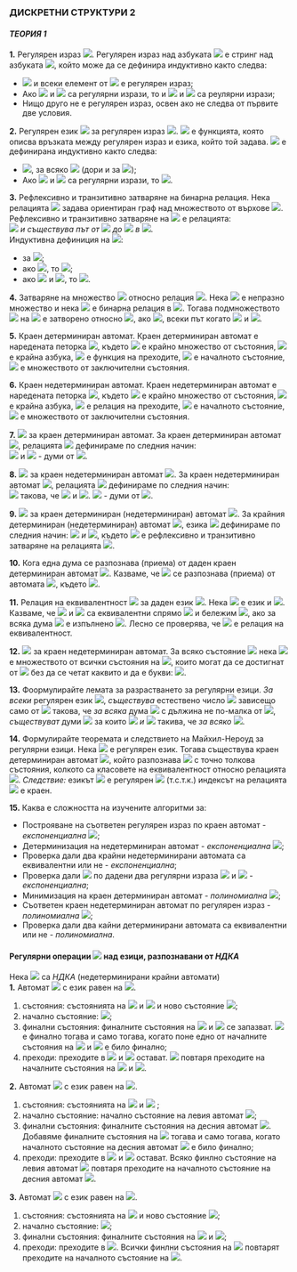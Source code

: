 ### ДИСКРЕТНИ СТРУКТУРИ 2
#### *ТЕОРИЯ 1*

**1.** Регулярен израз <img src="https://latex.codecogs.com/svg.latex?\Large&space;\alpha">. Регулярен израз над азбуката <img src="https://latex.codecogs.com/svg.latex?\Large&space;\sum"> е стринг над азбуката <img src="https://latex.codecogs.com/svg.latex?\Large&space;\sum\cup\{\varnothing{,\cdot},\cup{,}*\}">, който може да се дефинира индуктивно както следва:

- <img src="https://latex.codecogs.com/svg.latex?\Large&space;\emptyset"> и всеки елемент от <img src="https://latex.codecogs.com/svg.latex?\Large&space;\sum"> е регулярен израз;
- Ако <img src="https://latex.codecogs.com/svg.latex?\Large&space;\alpha"> и <img src="https://latex.codecogs.com/svg.latex?\Large&space;\beta"> са регулярни изрази, то и <img src="https://latex.codecogs.com/svg.latex?\Large&space;\alpha{\cdot}\beta{,{\;}}\alpha{\cup}\beta"> и <img src="https://latex.codecogs.com/svg.latex?\Large&space;\alpha^{*}"> са реулярни изрази;
- Нищо друго не е регулярен израз, освен ако не следва от първите две условия.

**2.** Регулярен език <img src="https://latex.codecogs.com/svg.latex?\Large&space;L(\alpha)"> за регулярен израз <img src="https://latex.codecogs.com/svg.latex?\Large&space;\alpha">. <img src="https://latex.codecogs.com/svg.latex?\Large&space;L"> е функцията, която описва връзката между регулярен израз и езика, който той задава. <img src="https://latex.codecogs.com/svg.latex?\Large&space;L"> е дефинирана индуктивно както следва:
- <img src="https://latex.codecogs.com/svg.latex?\Large&space;L(\emptyset)=\varnothing{,{\;}}L(a)=\{a\}{\;}">, за всяко <img src="https://latex.codecogs.com/svg.latex?\Large&space;a\in{\sum}"> (дори и за <img src="https://latex.codecogs.com/svg.latex?\Large&space;a=\epsilon">);
- Ако <img src="https://latex.codecogs.com/svg.latex?\Large&space;\alpha"> и <img src="https://latex.codecogs.com/svg.latex?\Large&space;\beta"> са регулярни изрази, то <img src="https://latex.codecogs.com/svg.latex?\Large&space;L(\alpha{\cdot}\beta)=L(\alpha)\cdot{L(\beta)},{\;}L(\alpha\cup\beta)=L(\alpha)\cup{L(\beta)},{\;}L(\alpha^{\ast})=\big(L(\alpha)\big)^{*}">.

**3.** Рефлексивно и транзитивно затваряне на бинарна релация. Нека релацията <img src="https://latex.codecogs.com/svg.latex?\Large&space;R\subseteq{A^2}"> задава ориентиран граф над множеството от върхове <img src="https://latex.codecogs.com/svg.latex?\Large&space;A">. Рефлексивно и транзитивно затваряне на <img src="https://latex.codecogs.com/svg.latex?\Large&space;R"> е релацията:<br> <img src="https://latex.codecogs.com/svg.latex?\Large&space;R^{\ast}=\{(a,b):a,b\in{A}"> *и съществува път от* <img src="https://latex.codecogs.com/svg.latex?\Large&space;a"> *до* <img src="https://latex.codecogs.com/svg.latex?\Large&space;b"> *в* <img src="https://latex.codecogs.com/svg.latex?\Large&space;R\}">.<br>
Индуктивна дефиниция на <img src="https://latex.codecogs.com/svg.latex?\Large&space;R^{\ast}">:<br>
- за <img src="https://latex.codecogs.com/svg.latex?\Large&space;\forall{a}\in{A},{\;}(a,a)\in{R^{*}}">;
- ако <img src="https://latex.codecogs.com/svg.latex?\Large&space;(a,b)\in{R}">, то <img src="https://latex.codecogs.com/svg.latex?\Large&space;(a,b)\in{R^{*}}">;
- ако <img src="https://latex.codecogs.com/svg.latex?\Large&space;(a,b)\in{R^{*}}"> и <img src="https://latex.codecogs.com/svg.latex?\Large&space;(b,c)\in{R^{*}}">, то <img src="https://latex.codecogs.com/svg.latex?\Large&space;(a,c)\in{R^{*}}">.

**4.** Затваряне на множество <img src="https://latex.codecogs.com/svg.latex?\Large&space;B\subseteq{A}"> относно релация <img src="https://latex.codecogs.com/svg.latex?\Large&space;B\subseteq{A^2}">. Нека <img src="https://latex.codecogs.com/svg.latex?\Large&space;A"> e непразно множество и нека <img src="https://latex.codecogs.com/svg.latex?\Large&space;R\subseteq{A^2}"> е бинарна релация в <img src="https://latex.codecogs.com/svg.latex?\Large&space;A">. Тогава подмножеството <img src="https://latex.codecogs.com/svg.latex?\Large&space;B"> на <img src="https://latex.codecogs.com/svg.latex?\Large&space;A{\;}{\;}(B\subseteq{A})"> е затворено относно <img src="https://latex.codecogs.com/svg.latex?\Large&space;R">, ако <img src="https://latex.codecogs.com/svg.latex?\Large&space;b_2\in{B}">, всеки път когато <img src="https://latex.codecogs.com/svg.latex?\Large&space;b_1\in{B}"> и <img src="https://latex.codecogs.com/svg.latex?\Large&space;(b_1,b_2)\in{R}">.

**5.** Краен детерминиран автомат. Краен детерминиран автомат е наредената петорка <img src="https://latex.codecogs.com/svg.latex?\Large&space;M=(K,\sum{,}\delta{,}s,F)">, където <img src="https://latex.codecogs.com/svg.latex?\Large&space;K"> е крайно множество от състояния, <img src="https://latex.codecogs.com/svg.latex?\Large&space;\sum"> е крайна азбука, <img src="https://latex.codecogs.com/svg.latex?\Large&space;\delta{:}K\times{\sum}\rightarrow{K}"> е функция на преходите, <img src="https://latex.codecogs.com/svg.latex?\Large&space;s\in{K}"> е началното състояние, <img src="https://latex.codecogs.com/svg.latex?\Large&space;F\subseteq{K}"> е множеството от заключителни състояния.

**6.** Краен недетерминиран автомат. Краен недетерминиран автомат е наредената петорка <img src="https://latex.codecogs.com/svg.latex?\Large&space;M=(K,\sum{,}\Delta{,}s,F)">, където <img src="https://latex.codecogs.com/svg.latex?\Large&space;K"> е крайно множество от състояния, <img src="https://latex.codecogs.com/svg.latex?\Large&space;\sum"> е крайна азбука, <img src="https://latex.codecogs.com/svg.latex?\Large&space;\Delta\subseteq{K}\times{(\sum\cup\{\epsilon\})}\times{K}"> е релация на преходите, <img src="https://latex.codecogs.com/svg.latex?\Large&space;s\in{K}"> е началното състояние, <img src="https://latex.codecogs.com/svg.latex?\Large&space;F\subseteq{K}"> е множеството от заключителни състояния.

**7.** <img src="https://latex.codecogs.com/svg.latex?\Large&space;\vdash_M"> за краен детерминиран автомат. За краен детерминиран автомат <img src="https://latex.codecogs.com/svg.latex?\Large&space;M=(K,\sum{,}\delta{,}s,F)">, релацията <img src="https://latex.codecogs.com/svg.latex?\Large&space;\vdash_M"> дефинираме по следния начин:<br>
<img src="https://latex.codecogs.com/svg.latex?\Large&space;(q,w)\vdash_M(q',w')\Leftrightarrow{w=aw'}"> и <img src="https://latex.codecogs.com/svg.latex?\Large&space;\delta{(q,a)}=q',a\in{\sum};{\;}q,q'\in{K};{\;}w,w'"> - думи от <img src="https://latex.codecogs.com/svg.latex?\Large&space;\sum^{\ast}">.

**8.** <img src="https://latex.codecogs.com/svg.latex?\Large&space;\vdash_M"> за краен недетерминиран автомат <img src="https://latex.codecogs.com/svg.latex?\Large&space;M">. За краен недетерминиран автомат <img src="https://latex.codecogs.com/svg.latex?\Large&space;M=(K,\sum{,}\Delta{,}s,F)">, релацията <img src="https://latex.codecogs.com/svg.latex?\Large&space;\vdash_M"> дефинираме по следния начин:<br>
<img src="https://latex.codecogs.com/svg.latex?\Large&space;(q,w)\vdash_M{(q',w')}\Leftrightarrow{\exists{u}}\in{\sum}\cup\{\epsilon\}"> такова, че <img src="https://latex.codecogs.com/svg.latex?\Large&space;w=uw'"> и <img src="https://latex.codecogs.com/svg.latex?\Large&space;(q,u,q')\in\Delta">. <img src="https://latex.codecogs.com/svg.latex?\Large&space;q,q'\in{K};{\;}w,w'"> - думи от <img src="https://latex.codecogs.com/svg.latex?\Large&space;\sum{\ast}">.

**9.** <img src="https://latex.codecogs.com/svg.latex?\Large&space;L(M)"> за краен детерминиран (недетерминиран) автомат <img src="https://latex.codecogs.com/svg.latex?\Large&space;M">. За крайния детерминиран (недетерминиран) автомат <img src="https://latex.codecogs.com/svg.latex?\Large&space;M=(K,\sum{,}\Delta{,}s,F)">, езика <img src="https://latex.codecogs.com/svg.latex?\Large&space;L(M)"> дефинираме по следния начин: <img src="https://latex.codecogs.com/svg.latex?\Large&space;L(M)=\{w|w\in{\sum}\ast"> *и* <img src="https://latex.codecogs.com/svg.latex?\Large&space;(s,w)\vdash_M^{*}(q,\epsilon{)},q\in{F}\}">, където <img src="https://latex.codecogs.com/svg.latex?\Large&space;\vdash_M^{\ast}"> е рефлексивно и транзитивно затваряне на релацията <img src="https://latex.codecogs.com/svg.latex?\Large&space;\vdash_M^{*}">.

**10.** Кога една дума се разпознава (приема) от даден краен детерминиран автомат <img src="https://latex.codecogs.com/svg.latex?\Large&space;M">. Казваме, че <img src="https://latex.codecogs.com/svg.latex?\Large&space;w\in{\sum{\ast}}"> се разпознава (приема) от автомата <img src="https://latex.codecogs.com/svg.latex?\Large&space;M=(K,\sum{,}\delta{,}s,F)\Leftrightarrow{(s,w)\vdash_M^{\ast}}(f,\epsilon)">, където <img src="https://latex.codecogs.com/svg.latex?\Large&space;w\in\sum{*},f\in{F}">.

**11.** Релация на еквивалентност <img src="https://latex.codecogs.com/svg.latex?\Large&space;\approx_L"> за даден език <img src="https://latex.codecogs.com/svg.latex?\Large&space;L">. Нека <img src="https://latex.codecogs.com/svg.latex?\Large&space;L\subseteq{\sum{\ast}}"> е език и <img src="https://latex.codecogs.com/svg.latex?\Large&space;x,y\in\sum{\ast}">. Казваме, че <img src="https://latex.codecogs.com/svg.latex?\Large&space;x"> и <img src="https://latex.codecogs.com/svg.latex?\Large&space;y"> са еквивалентни спрямо <img src="https://latex.codecogs.com/svg.latex?\Large&space;L"> и бележим <img src="https://latex.codecogs.com/svg.latex?\Large&space;x\approx_L{y}">, ако за всяка дума <img src="https://latex.codecogs.com/svg.latex?\Large&space;z\in\sum{\ast}"> е изпълнено <img src="https://latex.codecogs.com/svg.latex?\Large&space;xz\in{L}\Leftrightarrow{yz\in{L}}">. Лесно се проверява, че <img src="https://latex.codecogs.com/svg.latex?\Large&space;\approx_L"> е релация на еквивалентност.

**12.** <img src="https://latex.codecogs.com/svg.latex?\Large&space;E(q)"> за краен недетерминиран автомат. За всяко състояние <img src="https://latex.codecogs.com/svg.latex?\Large&space;q\in{K}"> нека <img src="https://latex.codecogs.com/svg.latex?\Large&space;E(q)"> е множеството от всички състояния на <img src="https://latex.codecogs.com/svg.latex?\Large&space;M">, които могат да се достигнат от <img src="https://latex.codecogs.com/svg.latex?\Large&space;q"> без да се четат каквито и да е букви: <img src="https://latex.codecogs.com/svg.latex?\Large&space;E(q)=\{p\in{K}:(q,\epsilon)\vdash_M^{\ast}(p,\epsilon)\}">.

**13.** Фоормулирайте лемата за разрастването за регулярни езици. *За всеки* регулярен език <img src="https://latex.codecogs.com/svg.latex?\Large&space;L">, *съществува* естествено число <img src="https://latex.codecogs.com/svg.latex?\Large&space;n\ge{1}"> зависещо само от <img src="https://latex.codecogs.com/svg.latex?\Large&space;L"> такова, че *за всякa* дума  <img src="https://latex.codecogs.com/svg.latex?\Large&space;w\in{L}"> с дължина не по-малка от <img src="https://latex.codecogs.com/svg.latex?\Large&space;n{\;}:{\;}|w|\ge{n}">, *съществуват* думи <img src="https://latex.codecogs.com/svg.latex?\Large&space;x,y,z"> за които <img src="https://latex.codecogs.com/svg.latex?\Large&space;x\cdot{y}\cdot{z}=w,{\;}y\neq\epsilon"> *и*  <img src="https://latex.codecogs.com/svg.latex?\Large&space;|x\cdot{y}|\le{n}"> такива, че *за всяко* <img src="https://latex.codecogs.com/svg.latex?\Large&space;i\in\mathbb{N}{\;}:{\;}x\cdot{y^i}\cdot{z}\in{L}">.

**14.** Формулирайте теоремата и следствието на Майхил-Нероуд за регулярни езици. Нека <img src="https://latex.codecogs.com/svg.latex?\Large&space;L\subset{\sum{\ast}}"> е регулярен език. Тогава съществува краен детерминиран автомат <img src="https://latex.codecogs.com/svg.latex?\Large&space;M">, който разпознава <img src="https://latex.codecogs.com/svg.latex?\Large&space;L"> с точно толкова състояния, колкото са класовете на еквивалентност относно релацията <img src="https://latex.codecogs.com/svg.latex?\Large&space;\approx_L">. *Следствие:* езикът <img src="https://latex.codecogs.com/svg.latex?\Large&space;L"> е регулярен <img src="https://latex.codecogs.com/svg.latex?\Large&space;\Leftrightarrow"> (т.с.т.к.) индексът на релацията <img src="https://latex.codecogs.com/svg.latex?\Large&space;\approx_L"> е краен.

**15.** Каква е сложността на изучените алгоритми за:
- Построяване на съответен регулярен израз по краен автомат - *експоненциална* <img src="https://latex.codecogs.com/svg.latex?\Large&space;\sigma(3^{|k|})">;
- Детерминизация на недетерминиран автомат - *експоненциална* <img src="https://latex.codecogs.com/svg.latex?\Large&space;\sigma(2^{|k|}|k|^2|\sum||\Delta||k|^3)">;
- Проверка дали два крайни недетерминирани автомата са еквивалентни или не - *експоненциална*;
- Проверка дали <img src="https://latex.codecogs.com/svg.latex?\Large&space;L(\alpha_1)=L(\alpha_2)"> по дадени два регулярни израза <img src="https://latex.codecogs.com/svg.latex?\Large&space;\alpha_1"> и <img src="https://latex.codecogs.com/svg.latex?\Large&space;\alpha_2"> - *експоненциална*;
- Минимизация на краен детерминиран автомат - *полиномиална* <img src="https://latex.codecogs.com/svg.latex?\Large&space;\sigma(|k|^3|\sum|)">;
- Съответен краен недетерминиран автомат по регулярен израз - *полиномиална* <img src="https://latex.codecogs.com/svg.latex?\Large&space;\sigma(2|\alpha|+1)">;
- Проверка дали два кайни детерминирани автомата са еквивалентни или не - *полиномиална*.

#### Регулярни операции <img src="https://latex.codecogs.com/svg.latex?\Large&space;(\cup,\cdot,\ast)"> над езици, разпознавани от *НДКА*
Нека <img src="https://latex.codecogs.com/svg.latex?\Large&space;A_1,A_2"> са *НДКА* (недетерминирани крайни автомати)<br>
**1.** Автомат <img src="https://latex.codecogs.com/svg.latex?\Large&space;A_{\cup}"> с език равен на <img src="https://latex.codecogs.com/svg.latex?\Large&space;L(A_1)\cup{L(A_2)}">. 
1) състояния: състоянията на <img src="https://latex.codecogs.com/svg.latex?\Large&space;A_1"> и <img src="https://latex.codecogs.com/svg.latex?\Large&space;A_2"> и ново състояние <img src="https://latex.codecogs.com/svg.latex?\Large&space;q">;
2) начално състояние: <img src="https://latex.codecogs.com/svg.latex?\Large&space;q">;
3) финални състояния: финалните състояния на <img src="https://latex.codecogs.com/svg.latex?\Large&space;A_1"> и <img src="https://latex.codecogs.com/svg.latex?\Large&space;A_2"> се запазват. <img src="https://latex.codecogs.com/svg.latex?\Large&space;q"> е финално тогава и само тогава, когато поне едно от началните състояния на <img src="https://latex.codecogs.com/svg.latex?\Large&space;A_1"> и <img src="https://latex.codecogs.com/svg.latex?\Large&space;A_2"> е било финално;
4) преходи: преходите в <img src="https://latex.codecogs.com/svg.latex?\Large&space;A_1"> и <img src="https://latex.codecogs.com/svg.latex?\Large&space;A_2"> остават. <img src="https://latex.codecogs.com/svg.latex?\Large&space;q"> повтаря преходите на началните състояния на <img src="https://latex.codecogs.com/svg.latex?\Large&space;A_1"> и <img src="https://latex.codecogs.com/svg.latex?\Large&space;A_2">.

**2.** Автомат <img src="https://latex.codecogs.com/svg.latex?\Large&space;A\cdot"> с език равен на <img src="https://latex.codecogs.com/svg.latex?\Large&space;L(A_1)\cdot{L(A_2)}">. 
1) състояния: състоянията на <img src="https://latex.codecogs.com/svg.latex?\Large&space;A_1"> и <img src="https://latex.codecogs.com/svg.latex?\Large&space;A_2"> ;
2) начално състояние: начално състояние на левия автомат <img src="https://latex.codecogs.com/svg.latex?\Large&space;A_1">;
3) финални състояния: финалните състояния на десния автомат <img src="https://latex.codecogs.com/svg.latex?\Large&space;A_2">. Добавяме финалните състояния на <img src="https://latex.codecogs.com/svg.latex?\Large&space;A_1"> тогава и само тогава, когато началното състояние на десния автомат <img src="https://latex.codecogs.com/svg.latex?\Large&space;A_2"> е било финално;
4) преходи: преходите в <img src="https://latex.codecogs.com/svg.latex?\Large&space;A_1"> и <img src="https://latex.codecogs.com/svg.latex?\Large&space;A_2"> остават. Всяко финлно състояние на левия автомат <img src="https://latex.codecogs.com/svg.latex?\Large&space;A_1"> повтаря преходите на началното състояние на десния автомат <img src="https://latex.codecogs.com/svg.latex?\Large&space;A_2">.

**3.** Автомат <img src="https://latex.codecogs.com/svg.latex?\Large&space;A\ast"> с език равен на <img src="https://latex.codecogs.com/svg.latex?\Large&space;(L(A_1))^{\ast}">. 
1) състояния: състоянията на <img src="https://latex.codecogs.com/svg.latex?\Large&space;A_1"> и ново състояние <img src="https://latex.codecogs.com/svg.latex?\Large&space;q">;
2) начално състояние: <img src="https://latex.codecogs.com/svg.latex?\Large&space;q">;
3) финални състояния: финалните състояния на <img src="https://latex.codecogs.com/svg.latex?\Large&space;A_1"> и <img src="https://latex.codecogs.com/svg.latex?\Large&space;q">;
4) преходи: преходите в <img src="https://latex.codecogs.com/svg.latex?\Large&space;A_1">. Всички финлни състояния на <img src="https://latex.codecogs.com/svg.latex?\Large&space;A*"> повтарят преходите на началното състояние на <img src="https://latex.codecogs.com/svg.latex?\Large&space;A_1">.
